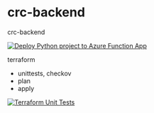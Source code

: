 # crc-backend
crc-backend

[![Deploy Python project to Azure Function App](https://github.com/colossus06/crc-backend/actions/workflows/backend.main.yml/badge.svg?branch=main)](https://github.com/colossus06/crc-backend/actions/workflows/backend.main.yml)


terraform 
* unittests, checkov
* plan
* apply

[![Terraform Unit Tests](https://github.com/colossus06/crc-backend/actions/workflows/tf-unit-tests.yml/badge.svg)](https://github.com/colossus06/crc-backend/actions/workflows/tf-unit-tests.yml)
